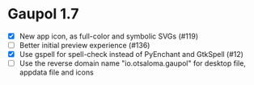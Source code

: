 Gaupol 1.7
==========

* [x] New app icon, as full-color and symbolic SVGs (#119)
* [ ] Better initial preview experience (#136)
* [x] Use gspell for spell-check instead of PyEnchant and GtkSpell (#12)
* [ ] Use the reverse domain name "io.otsaloma.gaupol" for desktop file,
      appdata file and icons
